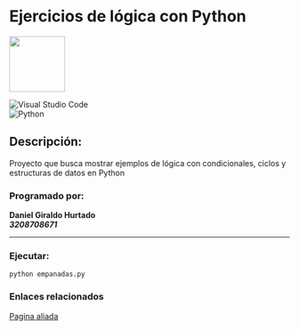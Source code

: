 # Ejercicios de lógica con Python

<p>
  <img widht="100" height="100" src="https://user-images.githubusercontent.com/117608208/221367825-94644cb5-e681-4388-93be-1f48e28eacc5.png">
</p>

![Visual Studio Code](https://img.shields.io/badge/Visual%20Studio%20Code-0078d7.svg?style=for-the-badge&logo=visual-studio-code&logoColor=white)   
![Python](https://img.shields.io/badge/python-3670A0?style=for-the-badge&logo=python&logoColor=ffdd54)

## Descripción:
Proyecto que busca mostrar ejemplos de lógica con condicionales, ciclos y estructuras de datos en Python

### Programado por: 
**Daniel Giraldo Hurtado**   
***3208708671***
***
### Ejecutar:
`python empanadas.py`

### Enlaces relacionados
[Pagina aliada](http://www.google.com)
